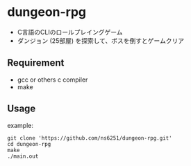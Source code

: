 # dungeon-rpg

- C言語のCLIのロールプレイングゲーム
- ダンジョン (25部屋) を探索して、ボスを倒すとゲームクリア

## Requirement

- gcc or others c compiler
- make

## Usage

example:

```shell
git clone 'https://github.com/ns6251/dungeon-rpg.git'
cd dungeon-rpg
make
./main.out
```
